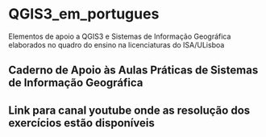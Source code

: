 # QGIS3_em_portugues
Elementos de apoio a QGIS3 e Sistemas de Informação Geográfica elaborados no quadro do ensino na licenciaturas do ISA/ULisboa

## Caderno de Apoio às Aulas Práticas de Sistemas de Informação Geográfica

## Link para canal youtube onde as resolução dos exercícios estão disponíveis
